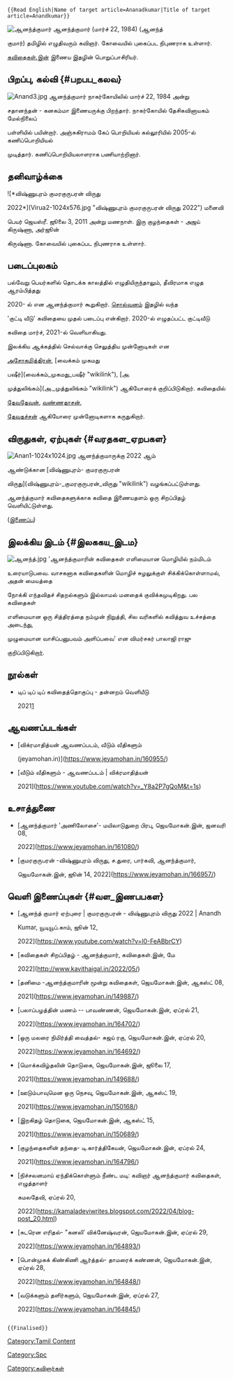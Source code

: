 ```{=mediawiki}
{{Read English|Name of target article=Ananadkumar|Title of target article=Anandkumar}}
```
![ஆனந்த்குமார்](Anand.jpg "ஆனந்த்குமார்") ஆனந்த்குமார் (மார்ச் 22, 1984) (ஆனந்த்
குமார்) தமிழில் எழுதிவரும் கவிஞர். கோவையில் புகைப்பட நிபுணராக உள்ளார்.
[கவிதைகள்.இன்](http://www.kavithaigal.in/) இணைய இதழின் பொறுப்பாசிரியர்.

## பிறப்பு, கல்வி {#பறபப_கலவ}

![](Anand3.jpg "Anand3.jpg") ஆனந்த்குமார் நாகர்கோயிலில் மார்ச் 22, 1984 அன்று
சதானந்தன் - கனகம்மா இணையருக்கு பிறந்தார். நாகர்கோயில் தேசிகவினாயகம் மேல்நிலைப்
பள்ளியில் பயின்றார். அஞ்சுகிராமம் கேப் பொறியியல் கல்லூரியில் 2005-ல் கணிப்பொறியியல்
முடித்தார். கணிப்பொறியியலாளராக பணியாற்றினார்.

## தனிவாழ்க்கை

![*விஷ்ணுபுரம் குமரகுருபரன் விருது
2022*](Virua2-1024x576.jpg "விஷ்ணுபுரம் குமரகுருபரன் விருது 2022") மனைவி
பெயர் ஜெயஸ்ரீ. ஜூலை 3, 2011 அன்று மணநாள். இரு குழந்தைகள் - அஜய் கிருஷ்ணா, அர்ஜூன்
கிருஷ்ணா. கோவையில் புகைப்பட நிபுணராக உள்ளார்.

## படைப்புலகம்

பல்வேறு பெயர்களில் தொடக்க காலத்தில் எழுதியிருந்தாலும், தீவிரமாக எழுத ஆரம்பித்தது
2020- ல் என ஆனந்த்குமார் கூறுகிறார். [சொல்வனம்](சொல்வனம் "wikilink") இதழில் வந்த
\'குட்டி வீடு\' கவிதையை முதல் படைப்பு என்கிறார். 2020-ல் எழுதப்பட்ட குட்டிவீடு
கவிதை மார்ச், 2021-ல் வெளியாகியது.

இலக்கிய ஆக்கத்தில் செல்வாக்கு செலுத்திய முன்னோடிகள் என
[அசோகமித்திரன்](அசோகமித்திரன் "wikilink"), [வைக்கம் முகமது
பஷீர்](வைக்கம்_முகமது_பஷீர் "wikilink"), [அ.
முத்துலிங்கம்](அ._முத்துலிங்கம் "wikilink") ஆகியோரைக் குறிப்பிடுகிறார். கவிதையில்
[தேவதேவன்](தேவதேவன் "wikilink"), [வண்ணதாசன்](வண்ணதாசன் "wikilink"),
[தேவதச்சன்](தேவதச்சன் "wikilink") ஆகியோரை முன்னோடிகளாக கருதுகிறார்.

## விருதுகள், ஏற்புகள் {#வரதகள_ஏறபகள}

![](Anan1-1024x1024.jpg "Anan1-1024x1024.jpg") ஆனந்த்குமாருக்கு 2022 ஆம்
ஆண்டுக்கான [விஷ்ணுபுரம்- குமரகுருபரன்
விருது](விஷ்ணுபுரம்-_குமரகுருபரன்_விருது "wikilink") வழங்கப்பட்டுள்ளது.
ஆனந்த்குமார் கவிதைகளுக்காக கவிதை இணையதளம் ஒரு சிறப்பிதழ் வெளியிட்டுள்ளது.
([இணைப்பு](http://www.kavithaigal.in/2022/05/))

## இலக்கிய இடம் {#இலககய_இடம}

![](ஆனந்த்.jpg "ஆனந்த்.jpg") 'ஆனந்த்குமாரின் கவிதைகள் எளிமையான மொழியில் நம்மிடம்
உரையாடுபவை. வாசகனாக கவிதைகளின் மொழிச் சுழலுக்குள் சிக்கிக்கொள்ளாமல், அதன் மையத்தை
நோக்கி எந்தவிதச் சிதறல்களும் இல்லாமல் மனதைக் குவிக்கமுடிகிறது. பல கவிதைகள்
எளிமையான ஒரு சித்திரத்தை நம்முன் நிறுத்தி, சில வரிகளில் கவித்துவ உச்சத்தை அடைந்து,
முழுமையான வாசிப்பனுபவம் அளிப்பவை' என விமர்சகர் பாலாஜி ராஜு
குறிப்பிடுகிறா[ர்](http://www.kavithaigal.in/2022/05/blog-post_686.html).

## நூல்கள்

-   டிப் டிப் டிப் கவிதைத்தொகுப்பு - தன்னறம் வெளியீடு
    2021[1](http://thannaram.in/product/%e0%ae%9f%e0%ae%bf%e0%ae%aa%e0%af%8d-%e0%ae%9f%e0%ae%bf%e0%ae%aa%e0%af%8d-%e0%ae%9f%e0%ae%bf%e0%ae%aa%e0%af%8d/)

## ஆவணப்படங்கள்

-   [விக்ரமாதித்யன் ஆவணப்படம், வீடும் வீதிகளும்
    (jeyamohan.in)](https://www.jeyamohan.in/160955/)
-   [வீடும் வீதிகளும் - ஆவணப்படம் \| விக்ரமாதித்யன்
    2021](https://www.youtube.com/watch?v=_Y8a2P7gQoM&t=1s)

## உசாத்துணை

-   [ஆனந்த்குமார் 'அணிலோசை'- மயிலாடுதுறை பிரபு, ஜெயமோகன்.இன், ஜனவரி 08,
    2022](https://www.jeyamohan.in/161080/)
-   [குமரகுருபரன் -விஷ்ணுபுரம் விருது, ச.துரை, பார்கவி, ஆனந்த்குமார்,
    ஜெயமோகன்.இன், ஜூன் 14, 2022](https://www.jeyamohan.in/166957/)

## வெளி இணைப்புகள் {#வள_இணபபகள}

-   [ஆனந்த் குமார் ஏற்புரை \| குமரகுருபரன் - விஷ்ணுபுரம் விருது 2022 \| Anandh
    Kumar, யூடியூப்.காம், ஜூன் 12,
    2022](https://www.youtube.com/watch?v=l0-FeABbrCY)
-   [கவிதைகள் சிறப்பிதழ் - ஆனந்த்குமார், கவிதைகள்.இன், மே
    2022](http://www.kavithaigal.in/2022/05/)
-   [தனிமை -ஆனந்த்குமாரின் மூன்று கவிதைகள், ஜெயமோகன்.இன், ஆகஸ்ட் 08,
    2021](https://www.jeyamohan.in/149887/)
-   [பலாப்பழத்தின் மணம் -- பாவண்ணன், ஜெயமோகன்.இன், ஏப்ரல் 21,
    2022](https://www.jeyamohan.in/164702/)
-   [ஒரு மலரை நிமிர்த்தி வைத்தல்- சுஜய் ரகு, ஜெயமோகன்.இன், ஏப்ரல் 20,
    2022](https://www.jeyamohan.in/164692/)
-   [மொக்கவிழ்தலின் தொடுகை, ஜெயமோகன்.இன், ஜூலை 17,
    2021](https://www.jeyamohan.in/149688/)
-   [ஊடும்பாவுமென ஒரு நெசவு, ஜெயமோகன்.இன், ஆகஸ்ட் 19,
    2021](https://www.jeyamohan.in/150168/)
-   [இறகிதழ் தொடுகை, ஜெயமோகன்.இன், ஆகஸ்ட் 15,
    2021](https://www.jeyamohan.in/150689/)
-   [குழந்தைகளின் தந்தை- டி.கார்த்திகேயன், ஜெயமோகன்.இன், ஏப்ரல் 24,
    2021](https://www.jeyamohan.in/164796/)
-   [நிச்சலனமாய் ஏந்திக்கொள்ளும் நீண்ட மடி: கவிஞர் ஆனந்த்குமார் கவிதைகள், எழுத்தாளர்
    கமலதேவி, ஏப்ரல் 20,
    2022](https://kamaladeviwrites.blogspot.com/2022/04/blog-post_20.html)
-   [சுடரென எரிதல்- "கனலி' விக்னேஷ்வரன், ஜெயமோகன்.இன், ஏப்ரல் 29,
    2022](https://www.jeyamohan.in/164893/)
-   [பொன்முகக் கிண்கிணி ஆர்த்தல்- தாமரைக் கண்ணன், ஜெயமோகன்.இன், ஏப்ரல் 28,
    2022](https://www.jeyamohan.in/164848/)
-   [வடுக்களும் தளிர்களும், ஜெயமோகன்.இன், ஏப்ரல் 27,
    2022](https://www.jeyamohan.in/164845/)

```{=mediawiki}
{{Finalised}}
```
[Category:Tamil Content](Category:Tamil_Content "wikilink")
[Category:Spc](Category:Spc "wikilink")
[Category:கவிஞர்கள்](Category:கவிஞர்கள் "wikilink")
